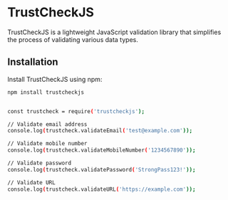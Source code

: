 # TrustCheckJS

TrustCheckJS is a lightweight JavaScript validation library that simplifies the process of validating various data types.

## Installation

Install TrustCheckJS using npm:

```bash
npm install trustcheckjs


const trustcheck = require('trustcheckjs');

// Validate email address
console.log(trustcheck.validateEmail('test@example.com'));

// Validate mobile number
console.log(trustcheck.validateMobileNumber('1234567890'));

// Validate password
console.log(trustcheck.validatePassword('StrongPass123!'));

// Validate URL
console.log(trustcheck.validateURL('https://example.com'));
